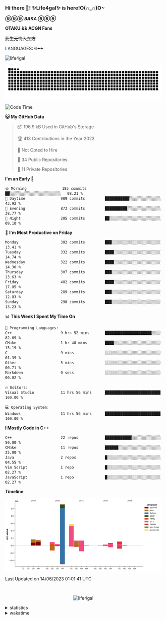 ### Hi there 👋! ✨Life4gal✨ is here!O(∩_∩)O~

_**⑨⑨⑨ BAKA ⑨⑨⑨**_

**OTAKU && ACGN Fans**

~~此生无悔入东方~~

LANGUAGES: ~~C++~~

<p align="left"> <img src="https://komarev.com/ghpvc/?username=life4gal&label=Profile%20views&color=0e75b6&style=flat" alt="life4gal" /> </p>

![github contribution grid snake animation](https://raw.githubusercontent.com/Life4gal/Life4gal/snake_branch/github-contribution-grid-snake.svg)

<!--START_SECTION:waka-->
![Code Time](http://img.shields.io/badge/Code%20Time-3%2C206%20hrs%2057%20mins-blue)

**🐱 My GitHub Data** 

> 📦 196.9 kB Used in GitHub's Storage 
 > 
> 🏆 413 Contributions in the Year 2023
 > 
> 🚫 Not Opted to Hire
 > 
> 📜 34 Public Repositories 
 > 
> 🔑 11 Private Repositories 
 > 
**I'm an Early 🐤** 

```text
🌞 Morning                185 commits         ██░░░░░░░░░░░░░░░░░░░░░░░   08.21 % 
🌆 Daytime                989 commits         ███████████░░░░░░░░░░░░░░   43.92 % 
🌃 Evening                873 commits         ██████████░░░░░░░░░░░░░░░   38.77 % 
🌙 Night                  205 commits         ██░░░░░░░░░░░░░░░░░░░░░░░   09.10 % 
```
📅 **I'm Most Productive on Friday** 

```text
Monday                   302 commits         ███░░░░░░░░░░░░░░░░░░░░░░   13.41 % 
Tuesday                  332 commits         ████░░░░░░░░░░░░░░░░░░░░░   14.74 % 
Wednesday                322 commits         ████░░░░░░░░░░░░░░░░░░░░░   14.30 % 
Thursday                 307 commits         ███░░░░░░░░░░░░░░░░░░░░░░   13.63 % 
Friday                   402 commits         ████░░░░░░░░░░░░░░░░░░░░░   17.85 % 
Saturday                 289 commits         ███░░░░░░░░░░░░░░░░░░░░░░   12.83 % 
Sunday                   298 commits         ███░░░░░░░░░░░░░░░░░░░░░░   13.23 % 
```


📊 **This Week I Spent My Time On** 

```text
💬 Programming Languages: 
C++                      9 hrs 52 mins       █████████████████████░░░░   82.69 % 
CMake                    1 hr 48 mins        ████░░░░░░░░░░░░░░░░░░░░░   15.19 % 
C                        9 mins              ░░░░░░░░░░░░░░░░░░░░░░░░░   01.39 % 
Other                    5 mins              ░░░░░░░░░░░░░░░░░░░░░░░░░   00.71 % 
Markdown                 0 secs              ░░░░░░░░░░░░░░░░░░░░░░░░░   00.02 % 

🔥 Editors: 
Visual Studio            11 hrs 56 mins      █████████████████████████   100.00 % 

💻 Operating System: 
Windows                  11 hrs 56 mins      █████████████████████████   100.00 % 
```

**I Mostly Code in C++** 

```text
C++                      22 repos            ████████████░░░░░░░░░░░░░   50.00 % 
CMake                    11 repos            ██████░░░░░░░░░░░░░░░░░░░   25.00 % 
Java                     2 repos             █░░░░░░░░░░░░░░░░░░░░░░░░   04.55 % 
Vim Script               1 repo              █░░░░░░░░░░░░░░░░░░░░░░░░   02.27 % 
JavaScript               1 repo              █░░░░░░░░░░░░░░░░░░░░░░░░   02.27 % 
```



**Timeline**

![Lines of Code chart](https://raw.githubusercontent.com/Life4gal/Life4gal/main/assets/bar_graph.png)


 Last Updated on 14/06/2023 01:01:41 UTC
<!--END_SECTION:waka-->

<img src="https://wakatime.com/share/@Life4gal/86c21846-f841-4004-aed1-e1165eb797d6.svg?sanitize=true" alt=""/>

<p align="center"> <img src="./images/⑨.jpg" alt="life4gal" /> </p>

<details>
	<summary>statistics</summary>
	<img src="https://github-profile-trophy.vercel.app/?username=life4gal" alt=""/>
	<img src="https://github-readme-stats.life4gal.vercel.app/api/top-langs/?username=Life4gal&hide=html&show_icons=true&theme=synthwave&cache_seconds=1800" alt=""/>
	<img src="https://github-readme-stats.life4gal.vercel.app/api?username=Life4gal&show_icons=true&theme=synthwave&cache_seconds=1800" alt=""/>
</details>

<details>
	<summary>wakatime</summary>
	<img src="https://wakatime.com/share/@Life4gal/404666b2-d1ff-4388-94e0-a1935d341f14.svg?sanitize=true" alt=""/>
	<img src="https://wakatime.com/share/@Life4gal/972212ce-6084-4d98-a326-1997606ddf37.svg?sanitize=true" alt=""/>
	<img src="https://wakatime.com/share/@Life4gal/7ae4ead0-e1fd-412a-afcb-da977a5ae5e9.svg?sanitize=true" alt=""/>
</details>

